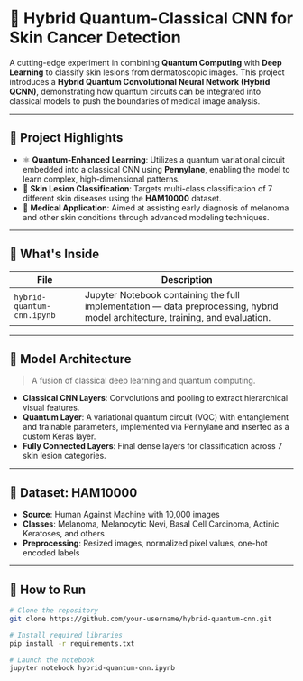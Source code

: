 # 🧬 Hybrid Quantum-Classical CNN for Skin Cancer Detection

A cutting-edge experiment in combining **Quantum Computing** with **Deep Learning** to classify skin lesions from dermatoscopic images. This project introduces a **Hybrid Quantum Convolutional Neural Network (Hybrid QCNN)**, demonstrating how quantum circuits can be integrated into classical models to push the boundaries of medical image analysis.

---

## 🌟 Project Highlights

- ⚛️ **Quantum-Enhanced Learning**: Utilizes a quantum variational circuit embedded into a classical CNN using **Pennylane**, enabling the model to learn complex, high-dimensional patterns.
- 🧠 **Skin Lesion Classification**: Targets multi-class classification of 7 different skin diseases using the **HAM10000** dataset.
- 🔬 **Medical Application**: Aimed at assisting early diagnosis of melanoma and other skin conditions through advanced modeling techniques.

---

## 📁 What's Inside

| File | Description |
|------|-------------|
| `hybrid-quantum-cnn.ipynb` | Jupyter Notebook containing the full implementation — data preprocessing, hybrid model architecture, training, and evaluation. |

---

## 🧠 Model Architecture

> A fusion of classical deep learning and quantum computing.

- **Classical CNN Layers**: Convolutions and pooling to extract hierarchical visual features.
- **Quantum Layer**: A variational quantum circuit (VQC) with entanglement and trainable parameters, implemented via Pennylane and inserted as a custom Keras layer.
- **Fully Connected Layers**: Final dense layers for classification across 7 skin lesion categories.

---

## 🧪 Dataset: HAM10000

- **Source**: Human Against Machine with 10,000 images
- **Classes**: Melanoma, Melanocytic Nevi, Basal Cell Carcinoma, Actinic Keratoses, and others
- **Preprocessing**: Resized images, normalized pixel values, one-hot encoded labels

---

## 🚀 How to Run

```bash
# Clone the repository
git clone https://github.com/your-username/hybrid-quantum-cnn.git

# Install required libraries
pip install -r requirements.txt

# Launch the notebook
jupyter notebook hybrid-quantum-cnn.ipynb
